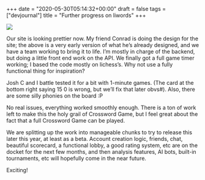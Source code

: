 +++
date = "2020-05-30T05:14:32+00:00"
draft = false
tags = ["devjournal"]
title = "Further progress on liwords"
+++

![](/images/b6b1cd974a8dc337d3c7951ed6eb849591199c12.pnj)

Our site is looking prettier now. My friend Conrad is doing the design for the site; the above is a very early version of what he’s already designed, and we have a team working to bring it to life. I’m mostly in charge of the backend, but doing a little front end work on the API. We finally got a full game timer working; I based the code mostly on lichess’s. Why not use a fully functional thing for inspiration?

Josh C and I battle tested it for a bit with 1-minute games. (The card at the bottom right saying 15 0 is wrong, but we’ll fix that later obvs#). Also, there are some silly phonies on the board :P

No real issues, everything worked smoothly enough. There is a ton of work left to make this the holy grail of Crossword Game, but I feel great about the fact that a full Crossword Game can be played.

We are splitting up the work into manageable chunks to try to release this later this year, at least as a beta. Account creation logic, friends, chat, beautiful scorecard, a functional lobby, a good rating system, etc are on the docket for the next few months, and then analysis features, AI bots, built-in tournaments, etc will hopefully come in the near future.

Exciting!